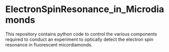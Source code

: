 # ElectronSpinResonance_in_Microdiamonds
This repository contains python code to control the various components required to conduct an experiment to optically detect the electron spin resonance in fluorescent micordiamonds.
